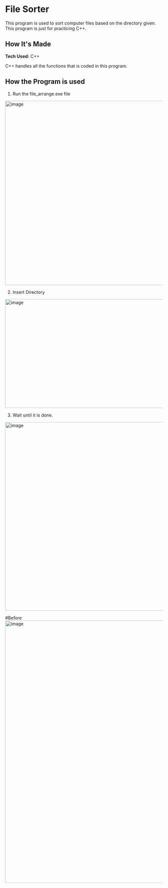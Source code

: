 # File Sorter

This program is used to sort computer files based on the directory given. This program is just for practicing C++.

## How It's Made

**Tech Used:** C++

C++ handles all the functions that is coded in this program.

## How the Program is used

1. Run the file_arrange.exe file
<img width="1299" height="589" alt="image" src="https://github.com/user-attachments/assets/9be9d4ba-8a66-4c4e-a59b-49811d927e25" />

2. Insert Directory
<img width="1302" height="348" alt="image" src="https://github.com/user-attachments/assets/7e93cf6d-44d3-46be-b1ab-a37b5520de38" />

3. Wait until it is done.
<img width="1294" height="603" alt="image" src="https://github.com/user-attachments/assets/6a7e8418-1426-4223-a9e4-f74191a2c7bf" />

#Before
<img width="1387" height="839" alt="image" src="https://github.com/user-attachments/assets/98f29c03-6bd6-4471-852d-0c880a8cef3c" />

